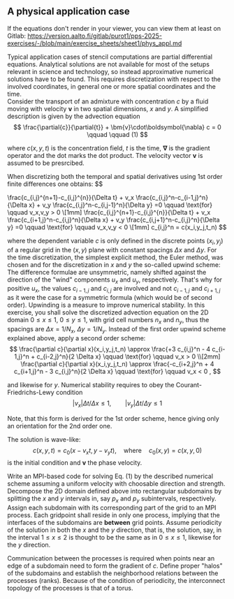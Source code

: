 ## A physical application case
If the equations don't render in your viewer, you can view them at
least on Gitlab: https://version.aalto.fi/gitlab/purot1/pps-2025-exercises/-/blob/main/exercise_sheets/sheet1/phys_appl.md

Typical application cases of stencil computations are
partial differential equations. Analytical solutions are not available for most of the setups relevant in science and technology, so instead approximative numerical solutions have to be found. This requires discretization with respect to the involved coordinates, in general one or more spatial coordinates and the time.  
Consider the transport of an admixture with concentration $c$ by a fluid moving with velocity $\bm{v}$ in two spatial dimensions, $x$ and $y$. A simplified description is given by the advection equation 
$$
   \frac{\partial{c}}{\partial{t}} + \bm{v}\cdot\boldsymbol{\nabla} c = 0 \qquad \qquad (1)
$$
<!---
<img src="baseq.png" width="140" height="50">
-->
where $c(x, y, t)$ is the concentration field, $t$ is the time, $\boldsymbol\nabla$ is the gradient operator and the dot marks the dot product.  The velocity vector $\bm{v}$ is assumed to be presrcibed.

When discretizing both the temporal and spatial derivatives using 1st order finite differences one obtains:
$$

   \frac{c_{i,j}^{n+1}-c_{i,j}^{n}}{\Delta t} + v_x \frac{c_{i,j}^n-c_{i-1,j}^n}{\Delta x} + v_y \frac{c_{i,j}^n-c_{i,j-1}^n}{\Delta y} =0  \qquad \text{for} \qquad v_x,v_y > 0 \\[1mm]
   \frac{c_{i,j}^{n+1}-c_{i,j}^{n}}{\Delta t} + v_x \frac{c_{i+1,j}^n-c_{i,j}^n}{\Delta x} + v_y \frac{c_{i,j+1}^n-c_{i,j}^n}{\Delta y} =0  \qquad \text{for} \qquad v_x,v_y < 0 \\[1mm]
          c_{i,j}^n  = c(x_i,y_j,t_n)
$$
<!---
<img src="upw1st.png" width="370" height="130">
-->
where the dependent variable $c$ is only defined in the discrete points $(x_i,y_j)$ of a regular grid in the $(x,y)$ plane with constant spacings $\Delta x$ and $\Delta y$.
For the time discretization, the simplest explicit method, the Euler method, was chosen and for the discretization in $x$ and $y$ the so-called upwind scheme: The difference formulae are unsymmetric, namely shifted against the direction of the "wind" components $u_x$ and $u_y$, respectively. That's why for positive $u_x$, the values  $c_{i-1,j}$  and  $c_{i,j}$  are involved and not  $c_{i-1,j}$  and $c_{i+1,j}$  as it were the case for a symmetric formula (which would be of second order). Upwinding is a measure to improve numerical stability. 
In this exercise, you shall solve the discretized advection equation on the 2D domain $0\le x \le 1$, $0\le y \le 1$, with grid
cell numbers $n_x$ and $n_y$, thus the spacings are $\Delta x = 1/N_x$, $\Delta y = 1/N_y$. Instead of the first order upwind scheme explained above, apply a second order scheme:
$$
   \frac{\partial c}{\partial x}(x_i,y_j,t_n) \approx  \frac{+3 c_{i,j}^n - 4 c_{i-1,j}^n + c_{i-2,j}^n}{2 \Delta x}   \qquad \text{for} \qquad v_x > 0 \\[2mm]
   \frac{\partial c}{\partial x}(x_i,y_j,t_n) \approx  \frac{-c_{i+2,j}^n + 4 c_{i+1,j}^n - 3 c_{i,j}^n}{2 \Delta x}   \qquad \text{for} \qquad v_x < 0 ,
$$
<!---
<img src="upw2nd.png" width="340" height="130">
-->
and likewise for $y$. Numerical stability requires to obey the Courant-Friedrichs-Lewy condition
$$
   |v_x| \Delta t / \Delta x \le 1, \qquad |v_y| \Delta t / \Delta y \le 1
$$
<!---
<img src="cfl.png" width="240" height="70">.
-->
Note, that this form is derived for the 1st order scheme, hence giving only an orientation for the 2nd order one.

The solution is wave-like:
$$
    c(x,y,t)  = c_0(x - v_x t,y - v_y t), \quad \text{where} \quad c_0(x,y) = c(x,y,0)
$$
is the initial condition and $\bm{v}$ the phase velocity.

Write an MPI-based code for solving Eq. (1) by the described numerical scheme assuming a uniform velocity with choosable direction and strength. 
Decompose the 2D domain defined above into rectangular subdomains by splitting the $x$ and $y$ intervals in, say  $p_x$ and $p_y$ subintervals, respectively. Assign each subdomain with its corresponding part of the grid to an MPI process.
Each gridpoint shall reside in only one process, implying that the interfaces of the subdomains are **between** grid points.
Assume periodicity of the solution in both the $x$ and the $y$ direction, that is, the solution, say, in the interval $1\le x \le 2$ is thought to be the same as in $0\le x \le 1$, likewise for the $y$ direction.

Communication between the processes is required when points near an edge of a subdomain need to form the gradient of $c$. Define proper "halos" of the subdomains and establish the neighborhood relations between the processes (ranks).
Because of the condition of periodicity, the interconnect topology of the processes is that of a torus.

